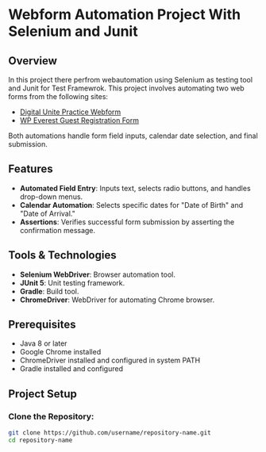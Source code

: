# Webform Automation Project With Selenium and Junit

## Overview
In this project there perfrom webautomation using Selenium as testing tool and Junit for Test Framewrok. This project involves automating two web forms from the following sites:

- [Digital Unite Practice Webform](https://www.digitalunite.com/practice-webform-learners)
- [WP Everest Guest Registration Form](https://demo.wpeverest.com/user-registration/guest-registration-form)

Both automations handle form field inputs, calendar date selection, and final submission.

## Features
- **Automated Field Entry**: Inputs text, selects radio buttons, and handles drop-down menus.
- **Calendar Automation**: Selects specific dates for "Date of Birth" and "Date of Arrival."
- **Assertions**: Verifies successful form submission by asserting the confirmation message.

## Tools & Technologies
- **Selenium WebDriver**: Browser automation tool.
- **JUnit 5**: Unit testing framework.
- **Gradle**: Build tool.
- **ChromeDriver**: WebDriver for automating Chrome browser.

## Prerequisites
- Java 8 or later
- Google Chrome installed
- ChromeDriver installed and configured in system PATH
- Gradle installed and configured

## Project Setup

### Clone the Repository:
```bash
git clone https://github.com/username/repository-name.git
cd repository-name
```

